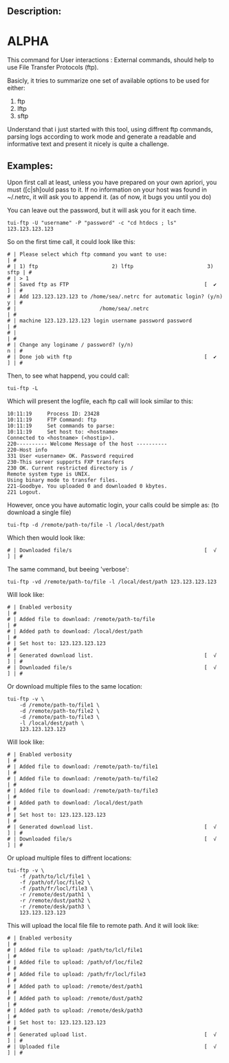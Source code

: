 Description:
------------


ALPHA
=====


This command for User interactions : External commands, should help to use File Transfer Protocols (ftp).

Basicly, it tries to summarize one set of available options to be used for either:
1. ftp
2. lftp
3. sftp

Understand that i just started with this tool, using diffrent ftp commands, parsing logs according to work mode and generate a readable and informative text and present it nicely is quite a challenge.

Examples:
---------
Upon first call at least, unless you have prepared on your own apriori, you must ([c|sh]ould pass to it.
If no information on your host was found in ~/.netrc, it will ask you to append it. (as of now, it bugs you until you do)

You can leave out the password, but it will ask you for it each time.

	tui-ftp -U "username" -P "password" -c "cd htdocs ; ls" 123.123.123.123

So on the first time call, it could look like this:

	# | Please select which ftp command you want to use:                     | #
	# | 1) ftp                        2) lftp                        3) sftp | #
	# | > 1
	# | Saved ftp as FTP                                            [  ✔   ] | #
	# | Add 123.123.123.123 to /home/sea/.netrc for automatic login? (y/n) y | #
	# |                           /home/sea/.netrc                           | #
	# | machine 123.123.123.123 login username password password             | #
	# |                                                                      | #
	# | Change any loginame / password? (y/n)                              n | #
	# | Done job with ftp                                           [  ✔   ] | #

Then, to see what happend, you could call:

	tui-ftp -L
	
Which will present the logfile, each ftp call will look similar to this:

	10:11:19 	 Process ID: 23428
	10:11:19 	 FTP Command: ftp
	10:11:19 	 Set commands to parse: 
	10:11:19 	 Set host to: <hostname>
	Connected to <hostname> (<hostip>).
	220---------- Welcome Message of the host ----------
	220-Host info
	331 User <username> OK. Password required
	230-This server supports FXP transfers
	230 OK. Current restricted directory is /
	Remote system type is UNIX.
	Using binary mode to transfer files.
	221-Goodbye. You uploaded 0 and downloaded 0 kbytes.
	221 Logout.
	
However, once you have automatic login, your calls could be simple as: (to download a single file)

	tui-ftp -d /remote/path-to/file -l /local/dest/path

Which then would look like:

	# | Downloaded file/s                                           [  √   ] | #


The same command, but beeing 'verbose':

	tui-ftp -vd /remote/path-to/file -l /local/dest/path 123.123.123.123
	
Will look like:

	# | Enabled verbosity                                                    | #
	# | Added file to download: /remote/path-to/file                         | #
	# | Added path to download: /local/dest/path                             | #
	# | Set host to: 123.123.123.123                                         | #
	# | Generated download list.                                    [  √   ] | #
	# | Downloaded file/s                                           [  √   ] | #
	
	
Or download multiple files to the same location:

	tui-ftp -v \
		-d /remote/path-to/file1 \
		-d /remote/path-to/file2 \
		-d /remote/path-to/file3 \
		-l /local/dest/path \
		123.123.123.123
	
Will look like:

	# | Enabled verbosity                                                    | #
	# | Added file to download: /remote/path-to/file1                        | #
	# | Added file to download: /remote/path-to/file2                        | #
	# | Added file to download: /remote/path-to/file3                        | #
	# | Added path to download: /local/dest/path                             | #
	# | Set host to: 123.123.123.123                                         | #
	# | Generated download list.                                    [  √   ] | #
	# | Downloaded file/s                                           [  √   ] | #

Or upload multiple files to diffrent locations:

	tui-ftp -v \
		-f /path/to/lcl/file1 \
		-f /path/of/loc/file2 \
		-f /path/fr/locl/file3 \
		-r /remote/dest/path1 \
		-r /remote/dust/path2 \
		-r /remote/desk/path3 \
		123.123.123.123
	
This will upload the local file file<N> to remote path</N>.
And it will look like:

	# | Enabled verbosity                                                    | #
	# | Added file to upload: /path/to/lcl/file1                             | #
	# | Added file to upload: /path/of/loc/file2                             | #
	# | Added file to upload: /path/fr/locl/file3                            | #
	# | Added path to upload: /remote/dest/path1                             | #
	# | Added path to upload: /remote/dust/path2                             | #
	# | Added path to upload: /remote/desk/path3                             | #
	# | Set host to: 123.123.123.123                                         | #
	# | Generated upload list.                                      [  √   ] | #
	# | Uploaded file                                               [  √   ] | #